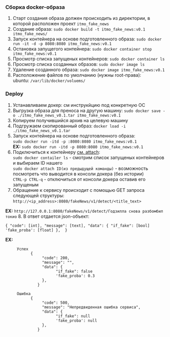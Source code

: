 ### Сборка docker-образа
1. Старт создания образа должен происходить из директории, в которой расположен проект `itmo_fake_news`  
2. Создание образа: `sudo docker build -t itmo_fake_news:v0.1 itmo_fake_news/`
3. Запуск контейнера на основе подготовленного образа: `sudo docker run -it -d -p 8080:8080 itmo_fake_news:v0.1`
4. Остановка запущегого контейнера: `sudo docker container stop itmo_fake_news:v0.1`
5. Просмотр списка запущеных контейнеров: `sudo docker container ls`
6. Просмотр списка созданных образов: `sudo docker image ls`
7. Удаление созданного образа: `sudo docker image itmo_fake_news:v0.1`
8. Расположение файлов по умолчанию (нужны root-права):  
   ubuntu: `/var/lib/docker/voluems/`

### Deploy
1. Устанавливаем докер: см инструкйцию под конкретную ОС
2. Выгрузка образа для преноса на другую машину: `sudo docker save -o ./itmo_fake_news_v0.1.tar itmo_fake_news:v0.1`
3. Копируем получившийся архив на целевую машину
4. Подгружаем скопированный образ: `docker load -i ./itmo_fake_news_v0.1.tar`
5. Запуск контейнера на основе подготовленного образа:  
`sudo docker run -itd -p :8080:8080 itmo_fake_news:v0.1`  
**EX:** `sudo docker run -itd -p 8080:8080 itmo_fake_news:v0.1`
6. Подключиться к контейнеру [см. attach](https://docs.docker.com/engine/reference/commandline/attach/):  
   `sudo docker contailer ls` - смотрим список запущеных контейнеров и выбираем ID нашего  
   `sudo docker attach ID(из предыдущей команды)` - возможность посмотреть что выводится в консоли докера (без истории)  
   `CTRL-p CTRL-q` - отключиться от консоли докера оставив его запущеным
7. Обращение к сервису происходит с помощью GET запроса следующей структуры:
   `http://<ip_address>:8080/fakeNews/v1/detect/<title_text>`

**EX:** `http://127.0.0.1:8080/fakeNews/v1/detect/Годзилла снова разбомбил токио`
8. В ответ отдается json-объект:
   
   `{
     "code": [int],
     "message": [text],
     "data": {
           "if_fake": [bool]
           'fake_proba': [float]
     }, 
   }`

**EX:** 

         Успех
               {
                    "code": 200,
                    "message": "",
                    "data": {
                          "if_fake": false
                          'fake_proba': 0.3
                    }, 
                  }
         
         Ошибка
               {
                    "code": 500,
                    "message": "Непредвиденная ошибка сервиса",
                    "data": {
                          "if_fake": null
                          'fake_proba': null
                    }, 
                  }